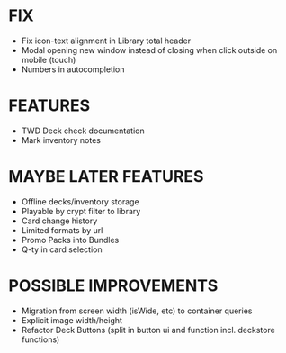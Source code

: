 # FIX
- Fix icon-text alignment in Library total header
- Modal opening new window instead of closing when click outside on mobile (touch)
- Numbers in autocompletion

# FEATURES
- TWD Deck check documentation
- Mark inventory notes

# MAYBE LATER FEATURES
- Offline decks/inventory storage
- Playable by crypt filter to library
- Card change history
- Limited formats by url
- Promo Packs into Bundles
- Q-ty in card selection

# POSSIBLE IMPROVEMENTS
- Migration from screen width (isWide, etc) to container queries
- Explicit image width/height
- Refactor Deck Buttons (split in button ui and function incl. deckstore functions)
